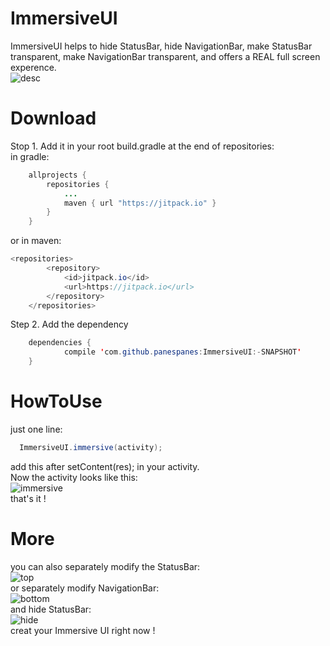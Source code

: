 # ImmersiveUI
ImmersiveUI helps to hide StatusBar, hide NavigationBar,  make StatusBar transparent, make NavigationBar transparent, and offers a REAL full screen experence.   
![desc](https://github.com/panespanes/ImmersiveUI/raw/master/desc_4.png)   
# Download
Stop 1. Add it in your root build.gradle at the end of repositories:   
in gradle:
```java
	allprojects {
		repositories {
			...
			maven { url "https://jitpack.io" }
		}
	}
```
or in maven:
```java
<repositories>
		<repository>
		    <id>jitpack.io</id>
		    <url>https://jitpack.io</url>
		</repository>
	</repositories>
```
Step 2. Add the dependency
```java
	dependencies {
	        compile 'com.github.panespanes:ImmersiveUI:-SNAPSHOT'
	}
```
# HowToUse
just one line:
```java
  ImmersiveUI.immersive(activity);
```
add this after setContent(res); in your activity.   
Now the activity looks like this:   
![immersive](https://github.com/panespanes/ImmersiveUI/raw/master/immersive_4.png)    
that's it !
# More
you can also separately modify the StatusBar:    
![top](https://github.com/panespanes/ImmersiveUI/raw/master/shot_setTop.png)   
or separately modify NavigationBar:    
![bottom](https://github.com/panespanes/ImmersiveUI/raw/master/shot_setFoot.png)   
and hide StatusBar:   
![hide](https://github.com/panespanes/ImmersiveUI/raw/master/hideTop_4.png)   
creat your Immersive UI right now !
